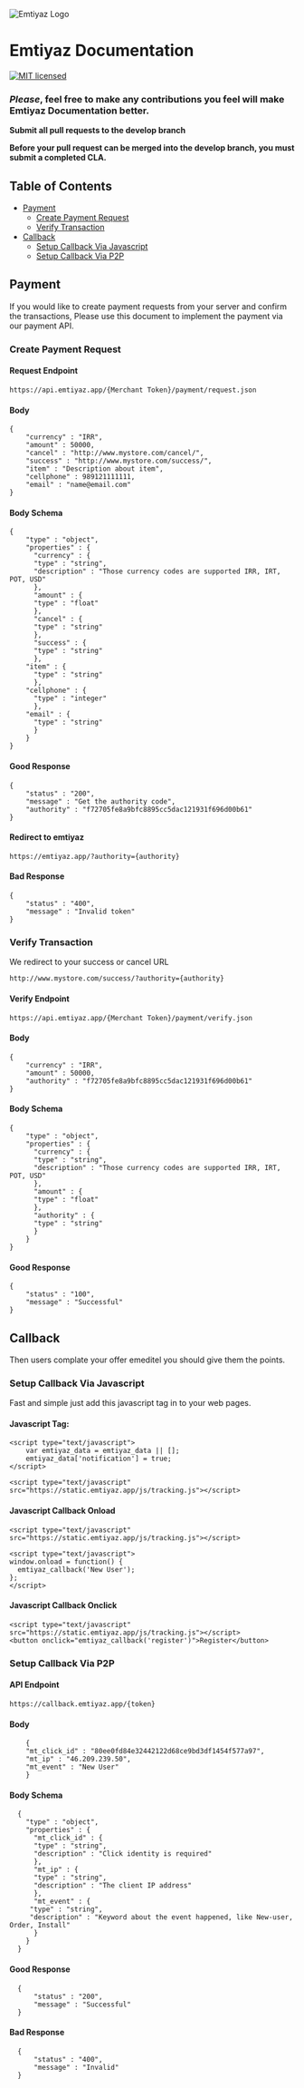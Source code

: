 ![Emtiyaz Logo](https://static.emtiyaz.app/logo/png/logo-color-blacktxt-fa-small.png)

# Emtiyaz Documentation

[![MIT licensed](https://img.shields.io/badge/license-MIT-blue.svg)](./license)

### _Please_, feel free to make any contributions you feel will make Emtiyaz Documentation better.

**Submit all pull requests to the develop branch**

**Before your pull request can be merged into the develop branch, you must submit a completed CLA.**

## Table of Contents

* [Payment](#payment)
	* [Create Payment Request](#payment-request)
	* [Verify Transaction](#verify-transaction)
* [Callback](#Callback)
	* [Setup Callback Via Javascript](#callback-via-javascript)
	* [Setup Callback Via P2P](#callback-via-p2p)


<a name="payment"></a>
## Payment
If you would like to create payment requests from your server and confirm the transactions, Please use this document to implement the payment via our payment API.

<a name="payment-request"></a>
### Create Payment Request

#### Request Endpoint

	https://api.emtiyaz.app/{Merchant Token}/payment/request.json
	

#### Body

	{
		"currency" : "IRR",
		"amount" : 50000,
		"cancel" : "http://www.mystore.com/cancel/",
		"success" : "http://www.mystore.com/success/",
		"item" : "Description about item",
		"cellphone" : 989121111111,
		"email" : "name@email.com"
	}

#### Body Schema

	{
	    "type" : "object",
	    "properties" : {
	      "currency" : {
		  "type" : "string",
		  "description" : "Those currency codes are supported IRR, IRT, POT, USD"
	      },
	      "amount" : {
		  "type" : "float"
	      },
	      "cancel" : {
		  "type" : "string"
	      },
	      "success" : {
		  "type" : "string"
	      },
		"item" : {
		  "type" : "string"
	      },
		"cellphone" : {
		  "type" : "integer"
	      },
		"email" : {
		  "type" : "string"
	      }
	    }
	}
  
#### Good Response
  
	{
		"status" : "200",
		"message" : "Get the authority code",
		"authority" : "f72705fe8a9bfc8895cc5dac121931f696d00b61"
	}

#### Redirect to emtiyaz
	https://emtiyaz.app/?authority={authority}

#### Bad Response

	{
		"status" : "400",
		"message" : "Invalid token"
	}


<a name="verify-transaction"></a>
### Verify Transaction

We redirect to your success or cancel URL 

	http://www.mystore.com/success/?authority={authority}

#### Verify Endpoint

	https://api.emtiyaz.app/{Merchant Token}/payment/verify.json

#### Body

	{
		"currency" : "IRR",
		"amount" : 50000,
		"authority" : "f72705fe8a9bfc8895cc5dac121931f696d00b61"
	}

#### Body Schema

	{
	    "type" : "object",
	    "properties" : {
	      "currency" : {
		  "type" : "string",
		  "description" : "Those currency codes are supported IRR, IRT, POT, USD"
	      },
	      "amount" : {
		  "type" : "float"
	      },
	      "authority" : {
		  "type" : "string"
	      }
	    }
	}

#### Good Response

	{
		"status" : "100",
		"message" : "Successful"
	}


<a name="callback"></a>
## Callback
Then users complate your offer emeditel you should give them the points.

<a name="callback-via-javascript"></a>
### Setup Callback Via Javascript
Fast and simple just add this javascript tag in to your web pages.

#### Javascript Tag:

	<script type="text/javascript">
		var emtiyaz_data = emtiyaz_data || [];
		emtiyaz_data['notification'] = true;
	</script>
	
	<script type="text/javascript" src="https://static.emtiyaz.app/js/tracking.js"></script>

#### Javascript Callback Onload

	<script type="text/javascript" src="https://static.emtiyaz.app/js/tracking.js"></script>
	
	<script type="text/javascript">
	window.onload = function() {
	  emtiyaz_callback('New User');
	};
	</script>

#### Javascript Callback Onclick

	<script type="text/javascript" src="https://static.emtiyaz.app/js/tracking.js"></script>
	<button onclick="emtiyaz_callback('register')">Register</button>

<a name="callback-via-p2p"></a>
### Setup Callback Via P2P

#### API Endpoint
	https://callback.emtiyaz.app/{token}

#### Body

	    {
		"mt_click_id" : "80ee0fd84e32442122d68ce9bd3df1454f577a97",
		"mt_ip" : "46.209.239.50",
		"mt_event" : "New User"
	    }

#### Body Schema

	  {
	    "type" : "object",
	    "properties" : {
	      "mt_click_id" : {
		  "type" : "string",
		  "description" : "Click identity is required"
	      },
	      "mt_ip" : {
		  "type" : "string",
		  "description" : "The client IP address"
	      },
	      "mt_event" : {
		 "type" : "string",
		 "description" : "Keyword about the event happened, like New-user, Order, Install"
	      }
	    }
	  }

#### Good Response

	  {
	      "status" : "200",
	      "message" : "Successful"
	  }

#### Bad Response

	  {
	      "status" : "400",
	      "message" : "Invalid"
	  }

